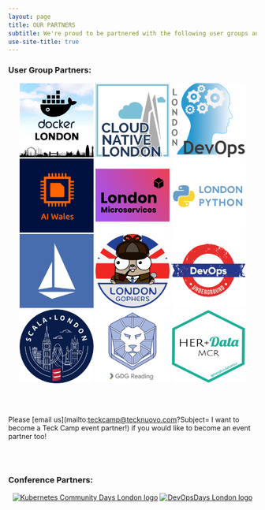 ```yaml
---
layout: page
title: OUR PARTNERS
subtitle: We're proud to be partnered with the following user groups and conferences! Check out more info on each partner by clicking their logo.
use-site-title: true
---
```


### User Group Partners:

<p align="center">
<a href="https://www.meetup.com/Docker-London/"> <img src="https://raw.githubusercontent.com/teckcamp/teckcamp.github.io/master/img/TeckCamp_Docker_London.png " width="150" height="150" alt="Docker London logo" title="Docker London loves Teck Camp!"></a> 
<a href="https://www.meetup.com/Cloud-Native-London/"> <img src="https://raw.githubusercontent.com/teckcamp/teckcamp.github.io/master/img/TeckCamp_Cloud_Native.png " width="150" height="150" alt="Cloud Native London logo" title="Cloud Native loves Teck Camp!"></a>
<a href="https://www.meetup.com/London-DevOps/"> <img src="https://raw.githubusercontent.com/teckcamp/teckcamp.github.io/master/img/TeckCamp_London_DevOpsSmaller.png " width="150" height="150" alt="London DevOps logo" title="London DevOps loves Teck Camp!"></a>
<a href="https://www.meetup.com/AI-Wales/"> <img src="https://raw.githubusercontent.com/teckcamp/teckcamp.github.io/master/img/TeckCamp_AIWales.png " width="150" height="150" alt="AI Wales logo" title="AI Wales loves Teck Camp!"></a>
<a href="https://www.meetup.com/London-Microservices-User-Group/"> <img src="https://raw.githubusercontent.com/teckcamp/teckcamp.github.io/master/img/TeckCamp_MicroservicesSmall.png " width="150" height="150" alt="London Microservices logo" title="London Microservices loves Teck Camp!"></a>
<a href="https://www.meetup.com/LondonPython"> <img src="https://raw.githubusercontent.com/teckcamp/teckcamp.github.io/master/img/TeckCamp_LondonPython.png " width="150" height="150" alt="London Python logo" title="London Python loves Teck Camp!"></a> 
<a href="https://www.meetup.com/Istio-London/"> <img src="https://raw.githubusercontent.com/teckcamp/teckcamp.github.io/master/img/TeckCamp_Istio.png " width="150" height="150" alt="Istio London logo" title="Istio London loves Teck Camp!"></a>
<a href="https://www.meetup.com/LondonGophers/"> <img src="https://raw.githubusercontent.com/teckcamp/teckcamp.github.io/master/img/TeckCamp_LondonGophers.png " width="150" height="150" alt="London Gophers logo" title="London Gophers loves Teck Camp!"></a>
<a href="https://www.meetup.com/DevOps-Underground/"> <img src="https://raw.githubusercontent.com/teckcamp/teckcamp.github.io/master/img/TeckCamp_DevOpsUndergroundSquare.png " width="150" height="150" alt="DevOps Underground logo" title="DevOps Underground London loves Teck Camp!"></a>
<a href="https://www.meetup.com/london-scala/"> <img src="https://raw.githubusercontent.com/teckcamp/teckcamp.github.io/master/img/TeckCamp_%20LondonScala_smaller.png " width="150" height="150" alt="London Microservices logo" title="London Scala User Group loves Teck Camp!"></a>
<a href="https://www.meetup.com/GDG-Reading-Thames-Valley/"> <img src="https://raw.githubusercontent.com/teckcamp/teckcamp.github.io/master/img/TeckCamp_GDGReading.jpeg" width="150" height="150" alt="GDG Reading logo" title="GDG Reading & Thames Valley loves Teck Camp!"></a>
<a href="https://www.meetup.com/herplusdatamcr/"> <img src="https://raw.githubusercontent.com/teckcamp/teckcamp.github.io/master/img/TeckCamp_HerPlusData.png" width="150" height="150" alt="HER+Data Manchester logo" title="HER+Data MCR loves Teck Camp!"></a>
</p>


<div><br><br></div>

Please [email us](mailto:teckcamp@tecknuovo.com?Subject= I want to become a Teck Camp event partner!) if you would like to become an event partner too!

<div><br><br></div>

### Conference Partners:

<p align="center">
<a href="https://kubernetescommunitydays.org/events/2021-london/"> <img src="https://raw.githubusercontent.com/teckcamp/teckcamp.github.io/master/img/KubernetesCommunityDays_London.jpg " width="300" height="300" alt="Kubernetes Community Days London logo" title="Kubernetes Community Days London loves Teck Camp!"></a> 
<a href="https://devopsdays.org/events/2020-london/welcome/"> <img src="https://raw.githubusercontent.com/teckcamp/teckcamp.github.io/master/img/DevOpsDays_London.png " width="300" height="230" alt="DevOpsDays London logo" title="DevOpsDays London loves Teck Camp!"></a>
</p>


